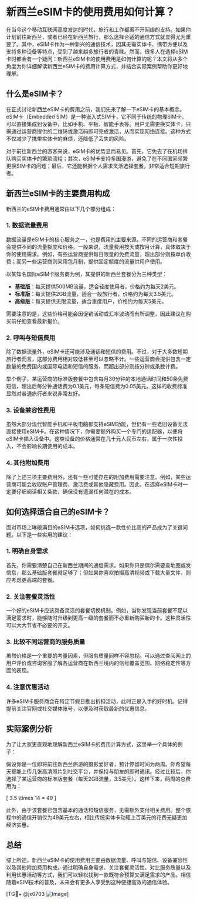 # 新西兰eSIM卡的使用费用如何计算？

在当今这个移动互联网高度发达的时代，旅行和工作都离不开网络的支持。如果你计划前往新西兰，或者已经在新西兰旅行，那么选择合适的通信方式就显得尤为重要了。其中，eSIM卡作为一种新兴的通信技术，因其无需实体卡、携带方便以及支持多种设备等特点，受到了越来越多旅行者的青睐。然而，很多人在选择eSIM卡时都会有一个疑问：新西兰eSIM卡的使用费用是如何计算的呢？本文将从多个角度为你详细解读新西兰eSIM卡的费用计算方式，并结合实际案例帮助你更好地理解。

## 什么是eSIM卡？

在正式讨论新西兰eSIM卡的费用之前，我们先来了解一下eSIM卡的基本概念。eSIM卡（Embedded SIM）是一种嵌入式SIM卡，它不同于传统的物理SIM卡，可以直接集成到设备中，比如手机、平板、智能手表等。用户无需更换实体卡，只需通过运营商提供的二维码或激活码即可完成激活，从而实现网络连接。这种方式不仅减少了携带实体卡的麻烦，还降低了丢失的风险。

对于前往新西兰的游客来说，eSIM卡的优势显而易见。首先，它免去了在机场排队购买实体卡的繁琐流程；其次，eSIM卡支持多国漫游，避免了在不同国家频繁更换SIM卡的问题；最后，它还能根据个人需求灵活选择套餐，非常适合短期旅行者。

## 新西兰eSIM卡的主要费用构成

新西兰的eSIM卡费用通常由以下几个部分组成：

### 1. 数据流量费用
数据流量是eSIM卡的核心服务之一，也是费用的主要来源。不同的运营商和套餐会提供不同的流量额度和价格。一般来说，流量费用按天或按月计算，具体取决于你的使用需求。例如，有些运营商提供每日限量的免费流量，超出部分则按单价收费；而另一些运营商则采用包月制，提供固定额度的流量供用户使用。

以某知名国际eSIM卡服务商为例，其提供的新西兰套餐分为三种类型：
- **基础版**：每天提供500MB流量，适合轻度使用者，价格约为每天2美元。
- **标准版**：每天提供2GB流量，适合一般旅行者，价格约为每天3.5美元。
- **高级版**：每天提供无限流量，适合重度用户，价格约为每天5美元。

需要注意的是，这些价格可能会因促销活动或汇率波动而有所调整，因此建议在购买前仔细查看最新报价。

### 2. 呼叫与短信费用
除了数据流量外，eSIM卡还可能涉及通话和短信的费用。不过，对于大多数短期旅行者而言，这部分费用相对较低甚至可以忽略不计。一些运营商会提供包含一定数量的免费国内或国际电话和短信的服务，而超出部分则按分钟或条数计费。

举个例子，某运营商的标准版套餐中包含每月30分钟的本地通话时间和50条免费短信，超出后每分钟通话费为0.1美元，每条短信费为0.05美元。这样的收费标准显然对普通旅行者来说非常友好。

### 3. 设备兼容性费用
虽然大部分现代智能手机和平板电脑都支持eSIM功能，但仍有一些老旧设备无法直接使用eSIM卡。在这种情况下，你需要额外购买一个专门的适配器，以便将eSIM卡插入设备中。这类设备的价格通常在几十元人民币左右，属于一次性投入，不会影响长期使用的成本。

### 4. 其他附加费用
除了上述三项主要费用外，还有一些可能存在的附加费用需要注意。例如，某些运营商可能会收取账户管理费、激活费或其他隐藏费用。因此，在选择eSIM卡时一定要仔细阅读相关条款，确保没有遗漏任何潜在的成本。

## 如何选择适合自己的eSIM卡？

面对市场上琳琅满目的eSIM卡选项，如何挑选一款性价比高的产品成为了关键问题。以下是一些实用的建议：

### 1. 明确自身需求
首先，你需要清楚自己在新西兰期间的通信需求。如果你只是偶尔需要查地图或发信息，那么基础版套餐就足够了；但如果你喜欢拍摄高清视频或下载大量文件，则应考虑更高端的套餐。

### 2. 关注套餐灵活性
一个好的eSIM卡应该具备灵活的套餐切换机制。例如，当你发现当前套餐不足以满足需求时，能够随时升级到更高一级的套餐而不必重新购买新的卡。这种灵活性可以大大节省不必要的开支。

### 3. 比较不同运营商的服务质量
虽然价格是一个重要的考量因素，但服务质量同样不容忽视。可以通过查阅网上的用户评价或咨询客服了解各运营商在新西兰境内的信号覆盖范围、网络稳定性等方面的表现。

### 4. 注意优惠活动
许多eSIM卡服务商会在特定节假日推出折扣活动，此时正是入手的好时机。记得提前关注官网或社交媒体账号，以便及时获取最新的优惠信息。

## 实际案例分析

为了让大家更直观地理解新西兰eSIM卡的费用计算方式，这里举一个具体的例子：

假设你是一位即将前往新西兰旅游的摄影爱好者，预计停留时间为两周。你希望每天都能上传几张高清照片到社交平台，并保持与朋友的即时通讯。经过比较后，你选择了某运营商的标准版套餐（每天2GB流量，3.5美元）。这样下来，两周的总费用为：

\[ 3.5 \times 14 = 49 \]

此外，由于该套餐已包含基本的通话和短信服务，无需额外支付相关费用。整个旅程中的通信开销仅为49美元左右，相比传统实体卡动辄上百美元的花费无疑更加经济实惠。

## 总结

综上所述，新西兰eSIM卡的使用费用主要由数据流量、呼叫与短信、设备兼容性以及其他附加费用构成。通过明确自身需求、关注套餐灵活性、对比服务质量以及利用优惠活动等方式，我们可以轻松找到一款既符合预算又满足需求的产品。相信随着eSIM技术的普及，未来会有更多人享受到这种便捷高效的通信体验。

[TG💪+ @jx0703 ![Image](https://github.com/user-attachments/assets/dbca1d08-cadb-493c-b0ec-ad6f7a83f270)]